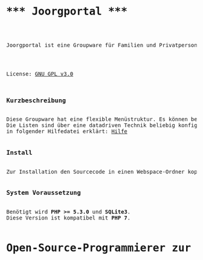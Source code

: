 <meta http-equiv="content-type" content="text/html; charset=utf-8">
<title>Joorgportal</title>
<pre>
<h1>*** Joorgportal ***</h1>

<p>Joorgportal ist eine Groupware für Familien und Privatpersonen.</p>

License: <a href="LICENSE.txt">GNU GPL v3.0</a>

<h3>Kurzbeschreibung</h3>
Diese Groupware hat eine flexible Menüstruktur. Es können beliebig viele Menüpunkte angelegt werden.
Die Listen sind über eine datadriven Technik beliebig konfigurierbar. Die Standardfunktionen sind 
in folgender Hilfedatei erklärt: <a href='sites/help/de-DE/menue.html'>Hilfe</a>

<h3>Install</h3>
Zur Installation den Sourcecode in einen Webspace-Ordner kopieren und dann im Browser die Datei <a href='index.php'>index.php</a> starten.

<h3>System Voraussetzung</h3>
Benötigt wird <b>PHP >= 5.3.0</b> und <b>SQLite3</b>.
Diese Version ist kompatibel mit <b>PHP 7</b>.

<h1>Open-Source-Programmierer zur Projektunterstützung gesucht. Kontakt </span><a href='http://sourceforge.net/p/joorgportal/discussion/german/thread/dd6c74a6/' target='_blank'>hier</a>.</h1>
</pre>
